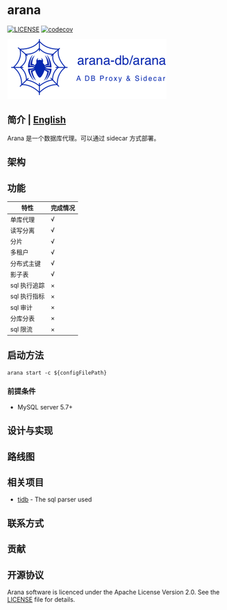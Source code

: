 # arana

[![LICENSE](https://img.shields.io/badge/license-Apache--2.0-blue.svg)](https://github.com/arana-db/arana/blob/master/LICENSE)
[![codecov](https://codecov.io/gh/arana-db/arana/branch/master/graph/badge.svg)](https://codecov.io/gh/arana-db/arana)

![](./docs/pics/arana-main.png)

## 简介 | [English](https://github.com/arana-db/arana/blob/master/README.md)

Arana 是一个数据库代理。可以通过 sidecar 方式部署。

## 架构

## 功能

| 特性 | 完成情况 |
| -- | -- |
| 单库代理 | √ |
| 读写分离 | √ |
| 分片 | √ |
| 多租户 | √ |
| 分布式主键 | √ |
| 影子表 | √ |
| sql 执行追踪 | × |
| sql 执行指标 | × |
| sql 审计 | × |
| 分库分表 | × |
| sql 限流 | × |

## 启动方法

```
arana start -c ${configFilePath}
```

### 前提条件

+ MySQL server 5.7+

## 设计与实现

## 路线图

## 相关项目

- [tidb](https://github.com/pingcap/tidb) - The sql parser used

## 联系方式

## 贡献

## 开源协议

Arana software is licenced under the Apache License Version 2.0. See
the [LICENSE](https://github.com/arana-db/arana/blob/master/LICENSE) file for details.
